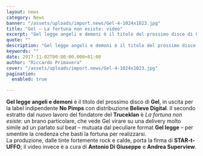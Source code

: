```yaml
---
layout: news
category: News
banner: "/assets/uploads/import.news/Gel-4-1024x1023.jpg"
title: "Gel – La fortuna non esiste: video"
excerpt: "Gel legge angeli e demoni è il titolo del prossimo disco di Gel, in uscita per la label indipendente No Pimps con distribuzione Believe Digital. Il secondo estratto dal nuovo lavoro del fondatore del Truceklan è La fortuna non esiste: un brano particolare, che vede Gel virare su una delivery molto simile ad un parlato [&hellip"
quote: ""
description: "Gel legge angeli e demoni è il titolo del prossimo disco di Gel, in uscita per la label indipendente No Pimps con distribuzione Believe Digital. Il secondo estratto dal nuovo lavoro del fondatore del Truceklan è La fortuna non esiste: un brano particolare, che vede Gel virare su una delivery molto simile ad un parlato [&hellip"
keywords: ""
date: 2017-11-02T00:00:00.000+01:00
author: "Riccardo Primavera"
cover: "/assets/uploads/import.news/Gel-4-1024x1023.jpg"
pagination:
  enabled: true

---
```


**Gel legge angeli e demoni** è il titolo del prossimo disco di **Gel**, in uscita per la label indipendente **No Pimps** con distribuzione **Believe Digital**. Il secondo estratto dal nuovo lavoro del fondatore del **Truceklan** è _La fortuna non_ _esiste_: un brano particolare, che vede Gel virare su una delivery molto simile ad un parlato sul beat – mutuata dal peculiare format **Gel legge** – per smentire la credenza che basti la fortuna per realizzarsi.  
La produzione, dalle tinte fortemente rock e calde, porta la firma di **STAR-t-UFFO**; il video invece è a cura di **Antonio Di Giuseppe** e **Andrea Superview**.